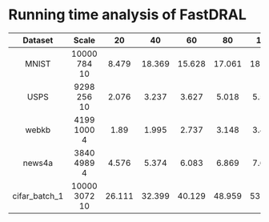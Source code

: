 # Running time analysis of FastDRAL

Dataset | Scale | 20 | 40 | 60 | 80 | 100 | 120 | 140 | 160 | 180 | 200 |
:---------:|:---------:|:---------:|:---------:|:---------:|:---------:|:---------:|:---------:|:---------:|:---------:|:---------:|:---------:|
MNIST | 10000 784 10 | 8.479 | 18.369 | 15.628 | 17.061 | 18.834 | 22.966 | 32.176 | 32.504 | 30.895 | 33.778 |
USPS | 9298 256 10 | 2.076 | 3.237 | 3.627 | 5.018 | 5.594 | 6.604 | 6.978 | 9.035 | 10.085 | 10.153 |
webkb | 4199 1000 4 | 1.89  | 1.995 | 2.737 | 3.148 | 3.449 | 3.873 | 4.349 | 4.863 | 5.411 | 5.823 |
news4a | 3840 4989 4 | 4.576 | 5.374 | 6.083 | 6.869 | 7.671 | 8.342 | 9.075 | 10.468 | 10.82 | 10.847 |
cifar_batch_1 | 10000 3072 10 | 26.111 | 32.399 | 40.129 | 48.959 | 53.037 | 62.764 | 70.479 | 82.082 | 87.146 | 94.562 |